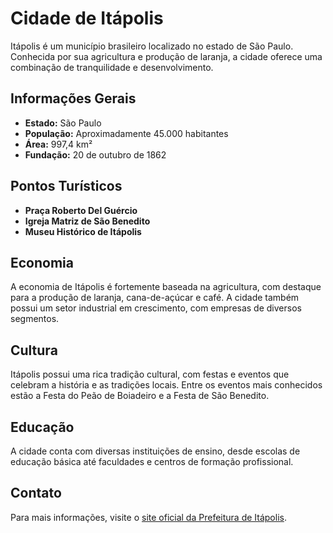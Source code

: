 # Cidade de Itápolis

Itápolis é um município brasileiro localizado no estado de São Paulo. Conhecida por sua agricultura e produção de laranja, a cidade oferece uma combinação de tranquilidade e desenvolvimento.

## Informações Gerais

- **Estado:** São Paulo
- **População:** Aproximadamente 45.000 habitantes
- **Área:** 997,4 km²
- **Fundação:** 20 de outubro de 1862

## Pontos Turísticos

- **Praça Roberto Del Guércio**
- **Igreja Matriz de São Benedito**
- **Museu Histórico de Itápolis**

## Economia

A economia de Itápolis é fortemente baseada na agricultura, com destaque para a produção de laranja, cana-de-açúcar e café. A cidade também possui um setor industrial em crescimento, com empresas de diversos segmentos.

## Cultura

Itápolis possui uma rica tradição cultural, com festas e eventos que celebram a história e as tradições locais. Entre os eventos mais conhecidos estão a Festa do Peão de Boiadeiro e a Festa de São Benedito.

## Educação

A cidade conta com diversas instituições de ensino, desde escolas de educação básica até faculdades e centros de formação profissional.

## Contato

Para mais informações, visite o [site oficial da Prefeitura de Itápolis](http://www.itapolis.sp.gov.br).
